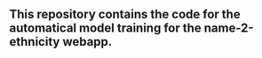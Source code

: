 ## This repository contains the code for the automatical model training for the name-2-ethnicity webapp.
